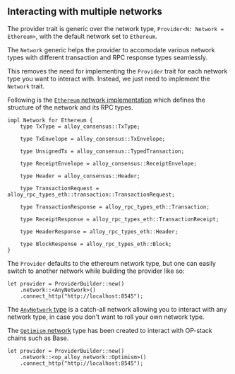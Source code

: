 ## Interacting with multiple networks

The provider trait is generic over the network type, `Provider<N: Network = Ethereum>`, with the default network set to `Ethereum`.

The `Network` generic helps the provider to accomodate various network types with different transaction and RPC response types seamlessly.

This removes the need for implementing the `Provider` trait for each network type you want to interact with. Instead, we just need to implement the `Network` trait.

Following is the [`Ethereum` network implementation](https://github.com/alloy-rs/alloy/blob/main/crates/network/src/ethereum/mod.rs) which defines the structure of the network and its RPC types.

```rust,ignore
impl Network for Ethereum {
    type TxType = alloy_consensus::TxType;

    type TxEnvelope = alloy_consensus::TxEnvelope;

    type UnsignedTx = alloy_consensus::TypedTransaction;

    type ReceiptEnvelope = alloy_consensus::ReceiptEnvelope;

    type Header = alloy_consensus::Header;

    type TransactionRequest = alloy_rpc_types_eth::transaction::TransactionRequest;

    type TransactionResponse = alloy_rpc_types_eth::Transaction;

    type ReceiptResponse = alloy_rpc_types_eth::TransactionReceipt;

    type HeaderResponse = alloy_rpc_types_eth::Header;

    type BlockResponse = alloy_rpc_types_eth::Block;
}
```

The `Provider` defaults to the ethereum network type, but one can easily switch to another network while building the provider like so:

```rust,ignore
let provider = ProviderBuilder::new()
    .network::<AnyNetwork>()
    .connect_http("http://localhost:8545");
```

The [`AnyNetwork` type](https://github.com/alloy-rs/alloy/blob/main/crates/network/src/any/mod.rs) is a catch-all network allowing you to interact with any network type, in case you don't want to roll your own network type.

The [`Optimism` network](https://github.com/alloy-rs/op-alloy/blob/main/crates/network/src/lib.rs) type has been created to interact with OP-stack chains such as Base.

```rust,ignore
let provider = ProviderBuilder::new()
    .network::<op_alloy_network::Optimism>()
    .connect_http("http://localhost:8545");
```

